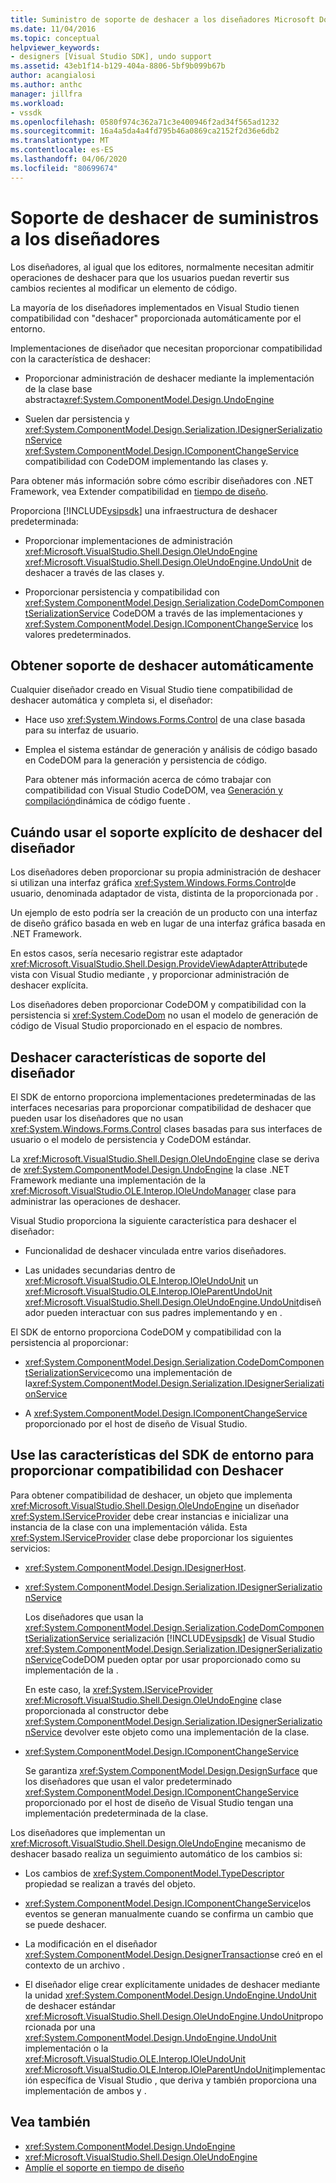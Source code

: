 ```yaml
---
title: Suministro de soporte de deshacer a los diseñadores Microsoft Docs
ms.date: 11/04/2016
ms.topic: conceptual
helpviewer_keywords:
- designers [Visual Studio SDK], undo support
ms.assetid: 43eb1f14-b129-404a-8806-5bf9b099b67b
author: acangialosi
ms.author: anthc
manager: jillfra
ms.workload:
- vssdk
ms.openlocfilehash: 0580f974c362a71c3e400946f2ad34f565ad1232
ms.sourcegitcommit: 16a4a5da4a4fd795b46a0869ca2152f2d36e6db2
ms.translationtype: MT
ms.contentlocale: es-ES
ms.lasthandoff: 04/06/2020
ms.locfileid: "80699674"
---
```

# <a name="supply-undo-support-to-designers"></a>Soporte de deshacer de suministros a los diseñadores

Los diseñadores, al igual que los editores, normalmente necesitan admitir operaciones de deshacer para que los usuarios puedan revertir sus cambios recientes al modificar un elemento de código.

La mayoría de los diseñadores implementados en Visual Studio tienen compatibilidad con "deshacer" proporcionada automáticamente por el entorno.

Implementaciones de diseñador que necesitan proporcionar compatibilidad con la característica de deshacer:

- Proporcionar administración de deshacer mediante la implementación de la clase base abstracta<xref:System.ComponentModel.Design.UndoEngine>

- Suelen dar persistencia y <xref:System.ComponentModel.Design.Serialization.IDesignerSerializationService> <xref:System.ComponentModel.Design.IComponentChangeService> compatibilidad con CodeDOM implementando las clases y.

Para obtener más información sobre cómo escribir diseñadores con .NET Framework, vea Extender compatibilidad en [tiempo de diseño](/previous-versions/37899azc(v=vs.140)).

Proporciona [!INCLUDE[vsipsdk](../extensibility/includes/vsipsdk_md.md)] una infraestructura de deshacer predeterminada:

- Proporcionar implementaciones de administración <xref:Microsoft.VisualStudio.Shell.Design.OleUndoEngine> <xref:Microsoft.VisualStudio.Shell.Design.OleUndoEngine.UndoUnit> de deshacer a través de las clases y.

- Proporcionar persistencia y compatibilidad con <xref:System.ComponentModel.Design.Serialization.CodeDomComponentSerializationService> CodeDOM a través de las implementaciones y <xref:System.ComponentModel.Design.IComponentChangeService> los valores predeterminados.

## <a name="obtain-undo-support-automatically"></a>Obtener soporte de deshacer automáticamente

Cualquier diseñador creado en Visual Studio tiene compatibilidad de deshacer automática y completa si, el diseñador:

- Hace uso <xref:System.Windows.Forms.Control> de una clase basada para su interfaz de usuario.

- Emplea el sistema estándar de generación y análisis de código basado en CodeDOM para la generación y persistencia de código.

   Para obtener más información acerca de cómo trabajar con compatibilidad con Visual Studio CodeDOM, vea [Generación y compilación](/dotnet/framework/reflection-and-codedom/dynamic-source-code-generation-and-compilation)dinámica de código fuente .

## <a name="when-to-use-explicit-designer-undo-support"></a>Cuándo usar el soporte explícito de deshacer del diseñador
 Los diseñadores deben proporcionar su propia administración de deshacer si utilizan una interfaz gráfica <xref:System.Windows.Forms.Control>de usuario, denominada adaptador de vista, distinta de la proporcionada por .

 Un ejemplo de esto podría ser la creación de un producto con una interfaz de diseño gráfico basada en web en lugar de una interfaz gráfica basada en .NET Framework.

 En estos casos, sería necesario registrar este adaptador <xref:Microsoft.VisualStudio.Shell.Design.ProvideViewAdapterAttribute>de vista con Visual Studio mediante , y proporcionar administración de deshacer explícita.

 Los diseñadores deben proporcionar CodeDOM y compatibilidad con la persistencia si <xref:System.CodeDom> no usan el modelo de generación de código de Visual Studio proporcionado en el espacio de nombres.

## <a name="undo-support-features-of-the-designer"></a>Deshacer características de soporte del diseñador
 El SDK de entorno proporciona implementaciones predeterminadas de las interfaces necesarias para proporcionar compatibilidad de deshacer que pueden usar los diseñadores que no usan <xref:System.Windows.Forms.Control> clases basadas para sus interfaces de usuario o el modelo de persistencia y CodeDOM estándar.

 La <xref:Microsoft.VisualStudio.Shell.Design.OleUndoEngine> clase se deriva de <xref:System.ComponentModel.Design.UndoEngine> la clase .NET Framework mediante una implementación de la <xref:Microsoft.VisualStudio.OLE.Interop.IOleUndoManager> clase para administrar las operaciones de deshacer.

 Visual Studio proporciona la siguiente característica para deshacer el diseñador:

- Funcionalidad de deshacer vinculada entre varios diseñadores.

- Las unidades secundarias dentro de <xref:Microsoft.VisualStudio.OLE.Interop.IOleUndoUnit> un <xref:Microsoft.VisualStudio.OLE.Interop.IOleParentUndoUnit> <xref:Microsoft.VisualStudio.Shell.Design.OleUndoEngine.UndoUnit>diseñador pueden interactuar con sus padres implementando y en .

El SDK de entorno proporciona CodeDOM y compatibilidad con la persistencia al proporcionar:

- <xref:System.ComponentModel.Design.Serialization.CodeDomComponentSerializationService>como una implementación de la<xref:System.ComponentModel.Design.Serialization.IDesignerSerializationService>

- A <xref:System.ComponentModel.Design.IComponentChangeService> proporcionado por el host de diseño de Visual Studio.

## <a name="use-the-environment-sdk-features-to-supply-undo-support"></a>Use las características del SDK de entorno para proporcionar compatibilidad con Deshacer

Para obtener compatibilidad de deshacer, un objeto que implementa <xref:Microsoft.VisualStudio.Shell.Design.OleUndoEngine> un diseñador <xref:System.IServiceProvider> debe crear instancias e inicializar una instancia de la clase con una implementación válida. Esta <xref:System.IServiceProvider> clase debe proporcionar los siguientes servicios:

- <xref:System.ComponentModel.Design.IDesignerHost>.

- <xref:System.ComponentModel.Design.Serialization.IDesignerSerializationService>

   Los diseñadores que usan la <xref:System.ComponentModel.Design.Serialization.CodeDomComponentSerializationService> serialización [!INCLUDE[vsipsdk](../extensibility/includes/vsipsdk_md.md)] de Visual Studio <xref:System.ComponentModel.Design.Serialization.IDesignerSerializationService>CodeDOM pueden optar por usar proporcionado como su implementación de la .

   En este caso, la <xref:System.IServiceProvider> <xref:Microsoft.VisualStudio.Shell.Design.OleUndoEngine> clase proporcionada al constructor debe <xref:System.ComponentModel.Design.Serialization.IDesignerSerializationService> devolver este objeto como una implementación de la clase.

- <xref:System.ComponentModel.Design.IComponentChangeService>

   Se garantiza <xref:System.ComponentModel.Design.DesignSurface> que los diseñadores que usan el valor predeterminado <xref:System.ComponentModel.Design.IComponentChangeService> proporcionado por el host de diseño de Visual Studio tengan una implementación predeterminada de la clase.

Los diseñadores que implementan un <xref:Microsoft.VisualStudio.Shell.Design.OleUndoEngine> mecanismo de deshacer basado realiza un seguimiento automático de los cambios si:

- Los cambios de <xref:System.ComponentModel.TypeDescriptor> propiedad se realizan a través del objeto.

- <xref:System.ComponentModel.Design.IComponentChangeService>los eventos se generan manualmente cuando se confirma un cambio que se puede deshacer.

- La modificación en el diseñador <xref:System.ComponentModel.Design.DesignerTransaction>se creó en el contexto de un archivo .

- El diseñador elige crear explícitamente unidades de deshacer mediante la unidad <xref:System.ComponentModel.Design.UndoEngine.UndoUnit> de deshacer estándar <xref:Microsoft.VisualStudio.Shell.Design.OleUndoEngine.UndoUnit>proporcionada por una <xref:System.ComponentModel.Design.UndoEngine.UndoUnit> implementación o la <xref:Microsoft.VisualStudio.OLE.Interop.IOleUndoUnit> <xref:Microsoft.VisualStudio.OLE.Interop.IOleParentUndoUnit>implementación específica de Visual Studio , que deriva y también proporciona una implementación de ambos y .

## <a name="see-also"></a>Vea también

- <xref:System.ComponentModel.Design.UndoEngine>
- <xref:Microsoft.VisualStudio.Shell.Design.OleUndoEngine>
- [Amplíe el soporte en tiempo de diseño](/previous-versions/37899azc(v=vs.140))

